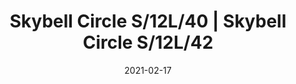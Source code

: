 ---
title: "Skybell Circle S/12L/40 | Skybell Circle S/12L/42"
image_primary: "img/skybell-circle-s12_red-dot.jpg"
description: "Skybell%20is%20an%20extensive%20system%20of%20light%20structures%2C%20designed%20to%20adapt%20to%20any%20type%20of%20application.%20Their%20main%20characteristic%20is%20the%20image%20they%20give%20off%2C%20they%20are%20subtle%20and%20cheerful.%20They%20breathe%20a%20point%20of%20fantasy%20and%20freedom%20in%20their%20applications%20because%20they%20can%20be%20combined%20in%20variations%2C%20mixing%20their%204%20sizes%2C%20until%20they%20achieve%20a%20more%20personal%20and%20dynamic%20lamp%20concept%20or%20they%20can%20keep%20all%20the%20%u2018bells%u2019%20in%20the%20same%20length%2C%20achieving%20a%20more%20traditional%20image."
designer: "Estudi Manel Molina"
tags: 
  - "Bover"
  - "Indoor"
  - "Pendant"
  - "Indoor Lamps"
href: "https://www.bover.es/en/lamp/skybell-circle-s-12l-40/"
category: "indoor-lamps"
subtitle: ""
manufacturer: "Bover"
slug: "/manufacturers/bover/indoor-lamps/estudi-manel-molina-skybell-circle-s-12-l-40-skybell-circle-s-12-l-42"
date: "2021-02-17"
---